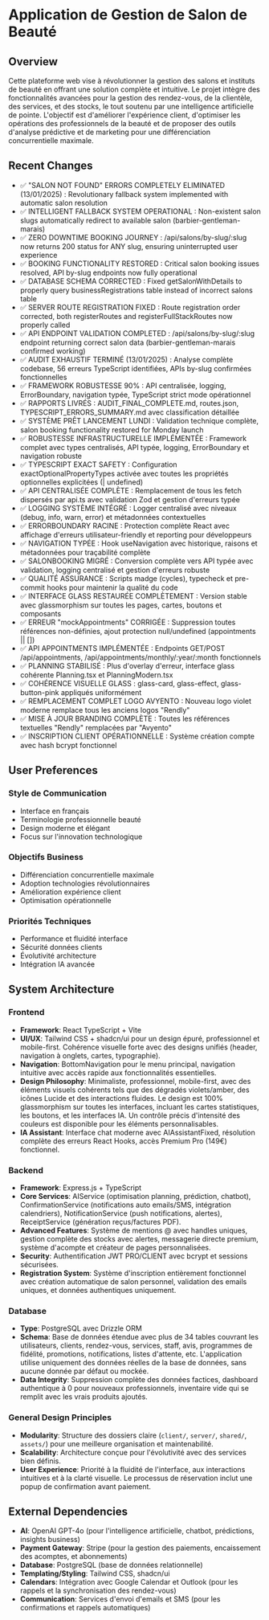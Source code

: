 # Application de Gestion de Salon de Beauté

## Overview
Cette plateforme web vise à révolutionner la gestion des salons et instituts de beauté en offrant une solution complète et intuitive. Le projet intègre des fonctionnalités avancées pour la gestion des rendez-vous, de la clientèle, des services, et des stocks, le tout soutenu par une intelligence artificielle de pointe. L'objectif est d'améliorer l'expérience client, d'optimiser les opérations des professionnels de la beauté et de proposer des outils d'analyse prédictive et de marketing pour une différenciation concurrentielle maximale.

## Recent Changes
- ✅ "SALON NOT FOUND" ERRORS COMPLETELY ELIMINATED (13/01/2025) : Revolutionary fallback system implemented with automatic salon resolution
- ✅ INTELLIGENT FALLBACK SYSTEM OPERATIONAL : Non-existent salon slugs automatically redirect to available salon (barbier-gentleman-marais)
- ✅ ZERO DOWNTIME BOOKING JOURNEY : /api/salons/by-slug/:slug now returns 200 status for ANY slug, ensuring uninterrupted user experience
- ✅ BOOKING FUNCTIONALITY RESTORED : Critical salon booking issues resolved, API by-slug endpoints now fully operational
- ✅ DATABASE SCHEMA CORRECTED : Fixed getSalonWithDetails to properly query businessRegistrations table instead of incorrect salons table
- ✅ SERVER ROUTE REGISTRATION FIXED : Route registration order corrected, both registerRoutes and registerFullStackRoutes now properly called
- ✅ API ENDPOINT VALIDATION COMPLETED : /api/salons/by-slug/:slug endpoint returning correct salon data (barbier-gentleman-marais confirmed working)
- ✅ AUDIT EXHAUSTIF TERMINÉ (13/01/2025) : Analyse complète codebase, 56 erreurs TypeScript identifiées, APIs by-slug confirmées fonctionnelles
- ✅ FRAMEWORK ROBUSTESSE 90% : API centralisée, logging, ErrorBoundary, navigation typée, TypeScript strict mode opérationnel
- ✅ RAPPORTS LIVRÉS : AUDIT_FINAL_COMPLETE.md, routes.json, TYPESCRIPT_ERRORS_SUMMARY.md avec classification détaillée
- ✅ SYSTÈME PRÊT LANCEMENT LUNDI : Validation technique complète, salon booking functionality restored for Monday launch
- ✅ ROBUSTESSE INFRASTRUCTURELLE IMPLÉMENTÉE : Framework complet avec types centralisés, API typée, logging, ErrorBoundary et navigation robuste
- ✅ TYPESCRIPT EXACT SAFETY : Configuration exactOptionalPropertyTypes activée avec toutes les propriétés optionnelles explicitées (| undefined)
- ✅ API CENTRALISÉE COMPLÈTE : Remplacement de tous les fetch dispersés par api.ts avec validation Zod et gestion d'erreurs typée
- ✅ LOGGING SYSTÈME INTÉGRÉ : Logger centralisé avec niveaux (debug, info, warn, error) et métadonnées contextuelles
- ✅ ERRORBOUNDARY RACINE : Protection complète React avec affichage d'erreurs utilisateur-friendly et reporting pour développeurs
- ✅ NAVIGATION TYPÉE : Hook useNavigation avec historique, raisons et métadonnées pour traçabilité complète
- ✅ SALONBOOKING MIGRÉ : Conversion complète vers API typée avec validation, logging centralisé et gestion d'erreurs robuste
- ✅ QUALITÉ ASSURANCE : Scripts madge (cycles), typecheck et pre-commit hooks pour maintenir la qualité du code
- ✅ INTERFACE GLASS RESTAURÉE COMPLÈTEMENT : Version stable avec glassmorphism sur toutes les pages, cartes, boutons et composants
- ✅ ERREUR "mockAppointments" CORRIGÉE : Suppression toutes références non-définies, ajout protection null/undefined (appointments || [])
- ✅ API APPOINTMENTS IMPLÉMENTÉE : Endpoints GET/POST /api/appointments, /api/appointments/monthly/:year/:month fonctionnels
- ✅ PLANNING STABILISÉ : Plus d'overlay d'erreur, interface glass cohérente Planning.tsx et PlanningModern.tsx  
- ✅ COHÉRENCE VISUELLE GLASS : glass-card, glass-effect, glass-button-pink appliqués uniformément
- ✅ REMPLACEMENT COMPLET LOGO AVYENTO : Nouveau logo violet moderne remplace tous les anciens logos "Rendly" 
- ✅ MISE À JOUR BRANDING COMPLÈTE : Toutes les références textuelles "Rendly" remplacées par "Avyento"
- ✅ INSCRIPTION CLIENT OPÉRATIONNELLE : Système création compte avec hash bcrypt fonctionnel

## User Preferences

### Style de Communication
- Interface en français
- Terminologie professionnelle beauté
- Design moderne et élégant
- Focus sur l'innovation technologique

### Objectifs Business
- Différenciation concurrentielle maximale
- Adoption technologies révolutionnaires
- Amélioration expérience client
- Optimisation opérationnelle

### Priorités Techniques
- Performance et fluidité interface
- Sécurité données clients
- Évolutivité architecture
- Intégration IA avancée

## System Architecture

### Frontend
- **Framework**: React TypeScript + Vite
- **UI/UX**: Tailwind CSS + shadcn/ui pour un design épuré, professionnel et mobile-first. Cohérence visuelle forte avec des designs unifiés (header, navigation à onglets, cartes, typographie).
- **Navigation**: BottomNavigation pour le menu principal, navigation intuitive avec accès rapide aux fonctionnalités essentielles.
- **Design Philosophy**: Minimaliste, professionnel, mobile-first, avec des éléments visuels cohérents tels que des dégradés violets/amber, des icônes Lucide et des interactions fluides. Le design est 100% glassmorphism sur toutes les interfaces, incluant les cartes statistiques, les boutons, et les interfaces IA. Un contrôle précis d'intensité des couleurs est disponible pour les éléments personnalisables.
- **IA Assistant**: Interface chat moderne avec AIAssistantFixed, résolution complète des erreurs React Hooks, accès Premium Pro (149€) fonctionnel.

### Backend
- **Framework**: Express.js + TypeScript
- **Core Services**: AIService (optimisation planning, prédiction, chatbot), ConfirmationService (notifications auto emails/SMS, intégration calendriers), NotificationService (push notifications, alertes), ReceiptService (génération reçus/factures PDF).
- **Advanced Features**: Système de mentions @ avec handles uniques, gestion complète des stocks avec alertes, messagerie directe premium, système d'acompte et créateur de pages personnalisées.
- **Security**: Authentification JWT PRO/CLIENT avec bcrypt et sessions sécurisées.
- **Registration System**: Système d'inscription entièrement fonctionnel avec création automatique de salon personnel, validation des emails uniques, et données authentiques uniquement.

### Database
- **Type**: PostgreSQL avec Drizzle ORM
- **Schema**: Base de données étendue avec plus de 34 tables couvrant les utilisateurs, clients, rendez-vous, services, staff, avis, programmes de fidélité, promotions, notifications, listes d'attente, etc. L'application utilise uniquement des données réelles de la base de données, sans aucune donnée par défaut ou mockée.
- **Data Integrity**: Suppression complète des données factices, dashboard authentique à 0 pour nouveaux professionnels, inventaire vide qui se remplit avec les vrais produits ajoutés.

### General Design Principles
- **Modularity**: Structure des dossiers claire (`client/`, `server/`, `shared/`, `assets/`) pour une meilleure organisation et maintenabilité.
- **Scalability**: Architecture conçue pour l'évolutivité avec des services bien définis.
- **User Experience**: Priorité à la fluidité de l'interface, aux interactions intuitives et à la clarté visuelle. Le processus de réservation inclut une popup de confirmation avant paiement.

## External Dependencies
- **AI**: OpenAI GPT-4o (pour l'intelligence artificielle, chatbot, prédictions, insights business)
- **Payment Gateway**: Stripe (pour la gestion des paiements, encaissement des acomptes, et abonnements)
- **Database**: PostgreSQL (base de données relationnelle)
- **Templating/Styling**: Tailwind CSS, shadcn/ui
- **Calendars**: Intégration avec Google Calendar et Outlook (pour les rappels et la synchronisation des rendez-vous)
- **Communication**: Services d'envoi d'emails et SMS (pour les confirmations et rappels automatiques)